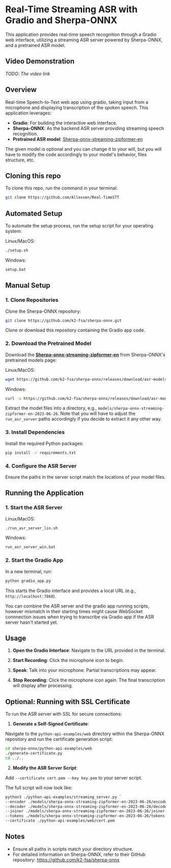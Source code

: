 # Real-Time Streaming ASR with Gradio and Sherpa-ONNX

This application provides real-time speech recognition through a Gradio web interface, utilizing a streaming ASR server powered by Sherpa-ONNX, and a pretrained ASR model.

## Video Demonstration

*TODO: The video link*

## Overview

Real-time Speech-to-Text web app using gradio, taking input from a microphone and displaying transcription of the spoken speech. This application leverages:

- **Gradio**: For building the interactive web interface.
- **Sherpa-ONNX**: As the backend ASR server providing streaming speech recognition.
- **Pretrained ASR model**: [Sherpa-onnx-streaming-zipformer-en](https://k2-fsa.github.io/sherpa/onnx/pretrained_models/online-transducer/zipformer-transducer-models.html#csukuangfj-sherpa-onnx-streaming-zipformer-en-2023-06-26-english)

The given model is optional and you can change it to your will, but you will have to modify the code accordingly to your model's behavior, files structure, etc.

## Cloning this repo

To clone this repo, run the command in your terminal:
```bash
git clone https://github.com/Allexsen/Real-TimeSTT
```

## Automated Setup

To automate the setup process, run the setup script for your operating system:

Linux/MacOS:
```bash
./setup.sh
```

Windows:
```bash
setup.bat
```

## Manual Setup

### 1. Clone Repositories

Clone the Sherpa-ONNX repository:
```bash
git clone https://github.com/k2-fsa/sherpa-onnx.git
```

Clone or download this repository containing the Gradio app code.

### 2. Download the Pretrained Model

Download the **[Sherpa-onnx-streaming-zipformer-en](https://k2-fsa.github.io/sherpa/onnx/pretrained_models/online-transducer/zipformer-transducer-models.html#csukuangfj-sherpa-onnx-streaming-zipformer-en-2023-06-26-english)** from Sherpa-ONNX's pretrained models page:

Linux/MacOS:
```bash
wget https://github.com/k2-fsa/sherpa-onnx/releases/download/asr-models/sherpa-onnx-streaming-zipformer-en-2023-06-26.tar.bz2
```
Windows:
```bash
curl -o https://github.com/k2-fsa/sherpa-onnx/releases/download/asr-models/sherpa-onnx-streaming-zipformer-en-2023-06-26.tar.bz2
```

Extract the model files into a directory, e.g., `models/sherpa-onnx-streaming-zipformer-en-2023-06-26`. Note that you will have to adjust the `run_asr_server` paths accordingly if you decide to extract it any other way.

### 3. Install Dependencies

Install the required Python packages:
```bash
pip install -r requirements.txt
```

### 4. Configure the ASR Server

Ensure the paths in the server script match the locations of your model files.

## Running the Application

### 1. Start the ASR Server

Linux/MacOS:
```bash
./run_asr_server_lin.sh
```

Windows:
```bash
run_asr_server_win.bat
```

### 2. Start the Gradio App

In a new terminal, run:
```bash
python gradio_app.py
```

This starts the Gradio interface and provides a local URL (e.g., `http://localhost:7860`).

You can combine the ASR server and the gradio app running scripts, however mismatch in their starting times might cause WebSocket connnection issues when trying to transcribe via Gradio app if the ASR server hasn't started yet.

## Usage

1. **Open the Gradio Interface**: Navigate to the URL provided in the terminal.

2. **Start Recording**: Click the microphone icon to begin.

3. **Speak**: Talk into your microphone. Partial transcriptions may appear.

4. **Stop Recording**: Click the microphone icon again. The final transcription will display after processing.

## Optional: Running with SSL Certificate

To run the ASR server with SSL for secure connections:

1. **Generate a Self-Signed Certificate**:

 Navigate to the `python-api-examples/web` directory within the Sherpa-ONNX repository and run the certificate generation script:

 ```bash
 cd sherpa-onnx/python-api-examples/web
 ./generate-certificate.py
 cd ../..
```

2. **Modify the ASR Server Script**:

Add `--certificate cert.pem --key key.pem` to your server script.

The full script will now look like:
```bash
python3 ./python-api-examples/streaming_server.py `
--encoder ./models/sherpa-onnx-streaming-zipformer-en-2023-06-26/encoder-epoch-99-avg-1-chunk-16-left-128.onnx `
--decoder ./models/sherpa-onnx-streaming-zipformer-en-2023-06-26/decoder-epoch-99-avg-1-chunk-16-left-128.onnx `
--joiner ./models/sherpa-onnx-streaming-zipformer-en-2023-06-26/joiner-epoch-99-avg-1-chunk-16-left-128.onnx `
--tokens ./models/sherpa-onnx-streaming-zipformer-en-2023-06-26/tokens.txt `
--certificate ./python-api-examples/web/cert.pem
```

## Notes

- Ensure all paths in scripts match your directory structure.
- For detailed information on Sherpa-ONNX, refer to their GitHub repository: https://github.com/k2-fsa/sherpa-onnx
